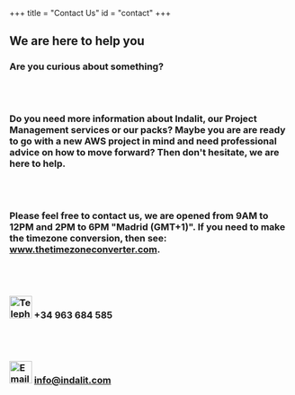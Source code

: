 +++
title = "Contact Us"
id = "contact"
+++

<h2>We are here to help you</h2>

<h3 class="font01">
Are you curious about something?
 
<br /><br />

Do you need more information about Indalit, our Project Management services or our packs?  Maybe you are are ready to go with a new AWS project in mind and need professional advice on how to move forward?  Then don't hesitate, we are here to help.

<br /><br />

Please feel free to contact us, we are opened from 9AM to 12PM and 2PM to 6PM "Madrid (GMT+1)".  If you need to make the timezone conversion, then see: <a href="http://www.thetimezoneconverter.com" target="blanc">www.thetimezoneconverter.com</a>.

<br /><br />

<img style="float" src="/img/contact/telephone.png" width="40" alt="Telephone"> +34 963 684 585

<br /><br />

<img style="float" src="/img/contact/email.png" width="40" alt="Email"> <a href="mailto:info@indalit.com">info@indalit.com</a>

</h3>
